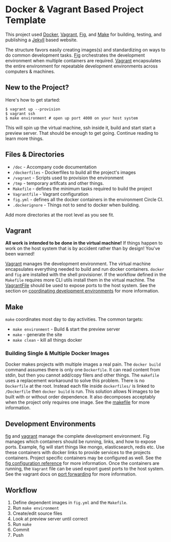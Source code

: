 # Docker & Vagrant Based Project Template

[Docker]: http://docker.io
[Fig]: http://fig.sh
[Vagrant]: http://vagrantup.com
[Make]: http://www.gnu.org/software/make
[Makefile]: makefile
[Jekyll]: http://jekyllrb.com

This project used [Docker][], [Vagrant][], [Fig][], and [Make][]
for building, testing, and publishing a [Jekyll][] based website.

The structure favors easily creating images(s) and standardizing on
ways to do common development tasks. [Fig][]
orchestrates the development environment when multiple containers are
required. [Vagrant][] encapsulates the entire environment
for repeatable development environments across computers & machines.

## New to the Project?

Here's how to get started:

```
$ vagrant up --provision
$ vagrant ssh
$ make environment # open up port 4000 on your host system
```

This will spin up the virtual machine, ssh inside it, build and start
start a preview server. That should be enough to get
going. Continue reading to learn more things.

## Files & Directories

* `/doc` - Accompany code documentation
* `/dockerfiles` - Dockerfiles to build all the project's images
* `/vagrant` - Scripts used to provision the environment
* `/tmp` - temporary artifcats and other things.
* `Makefile` - defines the minimum tasks required to build the project
* `Vagrantfile` - Vagrant configuration
* `fig.yml` - defines all the docker containers in the environment
  Circle CI.
* `.dockerignore` - Things not to send to docker when building.

Add more directories at the root level as you see fit.

## Vagrant

**All work is intended to be done in the virtual machine!** If things
happen to work on the host system that is by accident rather than by
design! You've been warned!

[Vagrant][] manages the development environment. The
virtual machine encapsulates everything needed to build and run docker
containers. `docker` and `fig` are installed with the shell
provisioner. If the workflow defined in the `Makefile` requires more
CLI utils install them in the virtual machine. The
[VagrantFile](Vagrantfile) should be used to expose ports to the host
system. See the section on [coordinating development
environments](#development-environments) for more information.

## Make

`make` coordinates most day to day activities. The common targets:

* `make environment` - Build & start the preview server
* `make` - generate the site
* `make clean` - kill all things docker

### Building Single & Multiple Docker Images

Docker makes projects with multiple images a real pain. The `docker
build` command assumes there is only one `Dockerfile`. It can read
content from stdin, but then you cannot add/copy filers and other
things. The `makefile` uses a replacement workaround to solve this
problem. There is no `Dockerfile` at the root. Instead each file
inside `dockerfiles/` is linked to `/Dockerfile` then `docker build`
is run. This solution allows N images to be built with or without
order dependence. It also decomposes acceptably when the project only
requires one image. See the [makefile][] for more information.

## Development Environments

[fig][] and [vagrant][] manage the complete
development environment. Fig manages which containers should be
running, links, and how to expose ports. Example, fig will start
things like mongo, elasticsearch, redis etc. Use these containers
with docker links to provide services to the projects containers.
Project specific containers may be configured as well. See the [fig
configuration reference](http://www.fig.sh/yml.html) for more
information. Once the containers are running, the `Vagrant` file can
be used export guest ports to the host system. See the vagrant docs on
[port
forwarding](https://docs.vagrantup.com/v2/networking/forwarded_ports.html)
for more information.

## Workflow

1. Define dependent images in `fig.yml` and the `Makefile`.
2. Run `make environment`
3. Create/edit source files
4. Look at preview server until correct
5. Run `make`
6. Commit
7. Push

